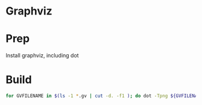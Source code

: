 # Graphviz

# Prep
Install graphviz, including dot

# Build
```bash
for GVFILENAME in $(ls -1 *.gv | cut -d. -f1 ); do dot -Tpng ${GVFILENAME}.gv -o ../img/${GVFILENAME}.png;done
```
